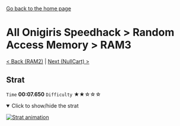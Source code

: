 [Go back to the home page](https://github.com/Doublevil/scbspeedrun)

# All Onigiris Speedhack > Random Access Memory > RAM3

[< Back (RAM2)](https://github.com/Doublevil/scbspeedrun/blob/main/levels/arb_sh/RAM/RAM2.md) | [Next (NullCart) >](https://github.com/Doublevil/scbspeedrun/blob/main/levels/arb_sh/RAM/NullCart.md)

## Strat

`Time` **00:07.650** `Difficulty` ★★☆☆☆
<details open>
  <summary>Click to show/hide the strat</summary>

  [![Strat animation](https://github.com/Doublevil/scbspeedrun/blob/main/media/levels/RAM/RAM3_Strat.webp)](https://github.com/Doublevil/scbspeedrun/blob/main/media/levels/RAM/RAM3_Strat.mp4?raw=true)
</details>
